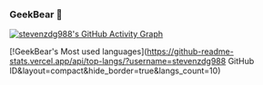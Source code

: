 ### GeekBear 👋

<!--
**stevenzdg988/stevenzdg988** is a ✨ _special_ ✨ repository because its `README.md` (this file) appears on your GitHub profile.

Here are some ideas to get you started:

- 🔭 I’m currently working on ...
- 🌱 I’m currently learning ...
- 👯 I’m looking to collaborate on ...
- 🤔 I’m looking for help with ...
- 💬 Ask me about ...
- 📫 How to reach me: ...
- 😄 Pronouns: ...
- ⚡ Fun fact: ...
-->
[![stevenzdg988's GitHub Activity Graph](https://activity-graph.herokuapp.com/graph?username=stevenzdg988&theme=xcode)](https://github.com/stevenzdg988)

[!GeekBear's Most used languages](https://github-readme-stats.vercel.app/api/top-langs/?username=stevenzdg988 GitHub ID&layout=compact&hide_border=true&langs_count=10)
